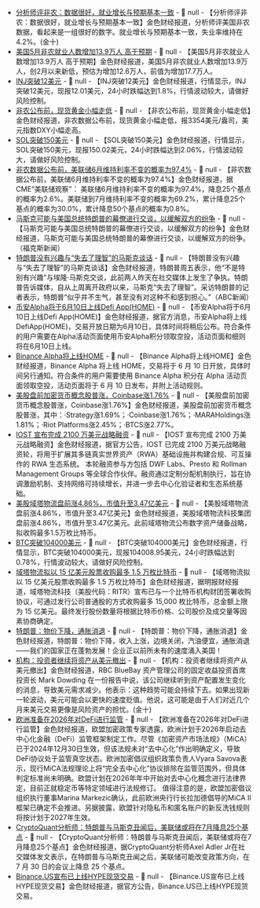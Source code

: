 - [分析师评非农：数据很好，就业增长与预期基本一致]() - 📰 null - 【分析师评非农：数据很好，就业增长与预期基本一致】金色财经报道，分析师评美国非农数据，看起来是一组很好的数字。就业增长与预期基本一致，失业率维持在 4.2%。(金十)
- [美国5月非农就业人数增加13.9万人 高于预期]() - 📰 null - 【美国5月非农就业人数增加13.9万人 高于预期】金色财经报道，美国5月非农就业人数增加13.9万人，创2月以来新低，预估为增加12.6万人，前值为增加17.7万人。
- [INJ突破12美元]() - 📰 null - 【INJ突破12美元】金色财经报道，行情显示，INJ突破12美元，现报12.01美元，24小时跌幅达到1.8%，行情波动较大，请做好风险控制。
- [非农公布前，现货黄金小幅走低]() - 📰 null - 【非农公布前，现货黄金小幅走低】金色财经报道，非农数据公布前，现货黄金小幅走低，报3354美元/盎司，美元指数DXY小幅走高。
- [SOL突破150美元]() - 📰 null - 【SOL突破150美元】金色财经报道，行情显示，SOL突破150美元，现报150.02美元，24小时跌幅达到2.06%，行情波动较大，请做好风险控制。
- [非农数据公布前，美联储6月维持利率不变的概率为97.4%]() - 📰 null - 【非农数据公布前，美联储6月维持利率不变的概率为97.4%】金色财经报道，据CME“美联储观察”： 美联储6月维持利率不变的概率为97.4%，降息25个基点的概率为2.6%。美联储到7月维持利率不变的概率为69.2%，累计降息25个基点的概率为30.0%，累计降息50个基点的概率为0.8%。
- [马斯克可能与美国总统特朗普的幕僚进行交谈，以缓解双方的纷争]() - 📰 null - 【马斯克可能与美国总统特朗普的幕僚进行交谈，以缓解双方的纷争】金色财经报道，马斯克可能与美国总统特朗普的幕僚进行交谈，以缓解双方的纷争。（福克斯新闻）
- [特朗普没有兴趣与“失去了理智”的马斯克谈话]() - 📰 null - 【特朗普没有兴趣与“失去了理智”的马斯克谈话】金色财经报道，特朗普周五表示，他“不是特别有兴趣”与埃隆·马斯克交谈，此前两人昨天在社交媒体上发生了争执。特朗普告诉媒体，自从上周离开政府以来，马斯克“失去了理智”。采访特朗普的记者表示，特朗普“似乎并不生气，甚至没有对这种不和感到担心。”（ABC新闻）
- [币安Alpha将于6月10日上线Defi App(HOME)]() - 📰 null - 【币安Alpha将于6月10日上线Defi App(HOME)】金色财经报道，据官方消息，币安Alpha将上线DefiApp(HOME)，交易开放日期为6月10日，具体时间将稍后公布。符合条件的用户需要在Alpha活动页面使用币安Alpha积分领取空投，活动页面和细则将在6月10日上线。
- [Binance Alpha将上线HOME]() - 📰 null - 【Binance Alpha将上线HOME】金色财经报道，Binance Alpha 将上线 HOME，交易将于 6 月 10 日开放，具体时间另行通知。符合条件的用户需要使用 Binance Alpha 积分在 Alpha 活动页面领取空投，活动页面将于 6 月 10 日发布，并附上活动规则。
- [美股盘前加密货币概念股普涨，Coinbase涨1.76%]() - 📰 null - 【美股盘前加密货币概念股普涨，Coinbase涨1.76%】金色财经报道，美股盘前加密货币概念股普涨，其中：·Strategy涨1.69%；·Coinbase涨1.76%；·MARAHoldings涨1.81%；·Riot Platforms涨2.45%；·BTCS涨2.77%。
- [IOST 宣布完成 2100 万美元战略融资](https://medium.com/iost/iost-raises-21m-in-strategic-round-to-accelerate-rwa-3-0-growth-4d41ad9a0c03) - 📰 null - 【IOST 宣布完成 2100 万美元战略融资】金色财经报道，据官方公告，IOST 已完成 2100 万美元战略融资轮，将用于扩展其多链真实世界资产（RWA）基础设施并构建合规、可互操作的 RWA 生态系统。 
本轮融资参与方包括 DWF Labs、Presto 和 Rollman Management Groups 等全球合作伙伴。融资通过定制分配机制执行，旨在协调激励机制、支持网络可持续增长，并进一步去中心化验证者和生态系统基础。
- [美股域塔物流盘前涨4.86%，市值升至3.47亿美元]() - 📰 null - 【美股域塔物流盘前涨4.86%，市值升至3.47亿美元】金色财经报道，美股域塔物流科技集团盘前涨4.86%，市值升至3.47亿美元。此前域塔物流公布数字资产储备战略，拟收购最多1.5万枚比特币。
- [BTC突破104000美元]() - 📰 null - 【BTC突破104000美元】金色财经报道，行情显示，BTC突破104000美元，现报104008.95美元，24小时跌幅达到0.78%，行情波动较大，请做好风险控制。
- [域塔物流拟以 15 亿美元股票收购最多 1.5 万枚比特币](https://finance.mingpao.com/fin/instantf/20250606/1749179838253/%E5%9F%9F%E5%A1%94%E7%89%A9%E6%B5%81%E6%94%B6%E8%B3%BC15000%E6%9E%9A%E6%AF%94%E7%89%B9%E5%B9%A3) - 📰 null - 【域塔物流拟以 15 亿美元股票收购最多 1.5 万枚比特币】金色财经报道，据明报财经报道，域塔物流科技（美股代码：RITR）宣布已与一个比特币机构财团签署收购协议，可通过发行公司普通股的方式收购最多 15,000 枚比特币，总金额上限为 15 亿美元。最终发行股份数量将根据比特币价格、公司股价及成交量等因素协商确定。
- [特朗普：物价下降，通胀消退]() - 📰 null - 【特朗普：物价下降，通胀消退】金色财经报道，特朗普：物价下降，收入上涨，边境关闭，汽油便宜，通胀消退——我们的国家正在蓬勃发展！企业正以前所未有的速度涌入美国！
- [机构：投资者继续将资产从美元撤出]() - 📰 null - 【机构：投资者继续将资产从美元撤出】金色财经报道，RBC BlueBay 资产管理公司的固定收益投资首席投资长 Mark Dowding 在一份报告中说，该公司继续听到资产配置发生变化的消息，导致美元需求减少。他表示：这种趋势可能会持续下去。如果出现新一轮波动，美元可能会以更快的速度贬值。他说，这可能是由于人们对近几个月来美元交易更像是风险资产的担忧。(金十)
- [欧洲准备在2026年对DeFi进行监管](https://cointelegraph.com/news/eu-defi-regulation-2026-mica) - 📰 null - 【欧洲准备在2026年对DeFi进行监管】金色财经报道，欧盟加密政策专家透露，欧洲计划于2026年启动去中心化金融（DeFi）监管框架制定工作。尽管《加密资产市场法规》（MiCA）已于2024年12月30日生效，但该法规未对“去中心化”作出明确定义，导致DeFi协议处于监管真空状态。欧洲加密倡议组织政策负责人Vyara Savova表示，现行MiCA法规理论上将“完全去中心化”协议排除在监管范围外，但具体判定标准尚未明确。欧盟计划在2026年年中开始对去中心化概念进行法律界定，目前正就稳定币等特定领域进行法规修订。 
值得注意的是，欧盟加密倡议组织执行董事Marina Markezic确认，此前欧洲央行行长拉加德倡导的MiCA II框架已确定不会推进。另据披露，欧盟针对隐私币和匿名账户的新反洗钱规则将按计划于2027年生效。
- [CryptoQuant分析师：特朗普与马斯克丑闻后，美联储或将在7月降息25个基点]() - 📰 null - 【CryptoQuant分析师：特朗普与马斯克丑闻后，美联储或将在7月降息25个基点】金色财经报道，据CryptoQuant分析师Axel Adler Jr在社交媒体发文表示，在特朗普与马斯克丑闻之后，美联储可能改变政策方向，在 7 月 30 日的会议上降息 25 个基点。
- [Binance.US宣布已上线HYPE现货交易]() - 📰 null - 【Binance.US宣布已上线HYPE现货交易】金色财经报道，据官方公告，Binance.US已上线HYPE现货交易。
